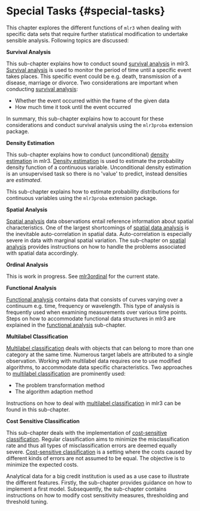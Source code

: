 # Special Tasks {#special-tasks}

This chapter explores the different functions of `mlr3` when dealing with specific data sets that require further statistical modification to undertake sensible analysis.
Following topics are discussed:

**Survival Analysis**

This sub-chapter explains how to conduct sound [survival analysis](#survival) in mlr3.
[Survival analysis](#survival) is used to monitor the period of time until a specific event takes places.
This specific event could be e.g. death, transmission of a disease, marriage or divorce.
Two considerations are important when conducting [survival analysis](#survival):

* Whether the event occurred within the frame of the given data
* How much time it took until the event occurred

In summary, this sub-chapter explains how to account for these considerations and conduct survival analysis using the `mlr3proba` extension package.

**Density Estimation**

This sub-chapter explains how to conduct (unconditional) [density estimation](#density) in mlr3.
[Density estimation](#density) is used to estimate the probability density function of a continuous variable. Unconditional density estimation is an unsupervised task so there is no 'value' to predict, instead densities are *estimated*.

This sub-chapter explains how to estimate probability distributions for continuous variables using the `mlr3proba` extension package.

**Spatial Analysis**

[Spatial analysis](#spatial) data observations entail reference information about spatial characteristics.
One of the largest shortcomings of [spatial data analysis](#spatial) is the inevitable auto-correlation in spatial data.
Auto-correlation is especially severe in data with marginal spatial variation.
The sub-chapter on [spatial analysis](#spatial) provides instructions on how to handle the problems associated with spatial data accordingly.

**Ordinal Analysis**

This is work in progress.
See [mlr3ordinal](https://github.com/mlr-org/mlr3ordinal) for the current state.

**Functional Analysis**

[Functional analysis](#functional) contains data that consists of curves varying over a continuum e.g. time, frequency or wavelength.
This type of analysis is frequently used when examining measurements over various time points.
Steps on how to accommodate functional data structures in mlr3 are explained in the [functional analysis](#functional) sub-chapter.

**Multilabel Classification**

[Multilabel classification](#multilabel) deals with objects that can belong to more than one category at the same time.
Numerous target labels are attributed to a single observation.
Working with multilabel data requires one to use modified algorithms, to accommodate data specific characteristics.
Two approaches to [multilabel classification](#multilabel) are prominently used:

* The problem transformation method
* The algorithm adaption method

Instructions on how to deal with [multilabel classification](#multilabel) in mlr3 can be found in this sub-chapter.

**Cost Sensitive Classification**

This sub-chapter deals with the implementation of [cost-sensitive classification](#cost-sens).
Regular classification aims to minimize the misclassification rate and thus all types of misclassification errors are deemed equally severe.
[Cost-sensitive classification](#cost-sens) is a setting where the costs caused by different kinds of errors are not assumed to be equal.
The objective is to minimize the expected costs.

Analytical data for a big credit institution is used as a use case to illustrate the different features.
Firstly, the sub-chapter provides guidance on how to implement a first model.
Subsequently, the sub-chapter contains instructions on how to modify cost sensitivity measures, thresholding and threshold tuning.
